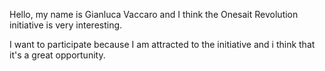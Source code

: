 Hello,
my name is Gianluca Vaccaro and I think the Onesait Revolution initiative is very interesting.

I want to participate because I am attracted to the initiative and i think that it's a great opportunity.